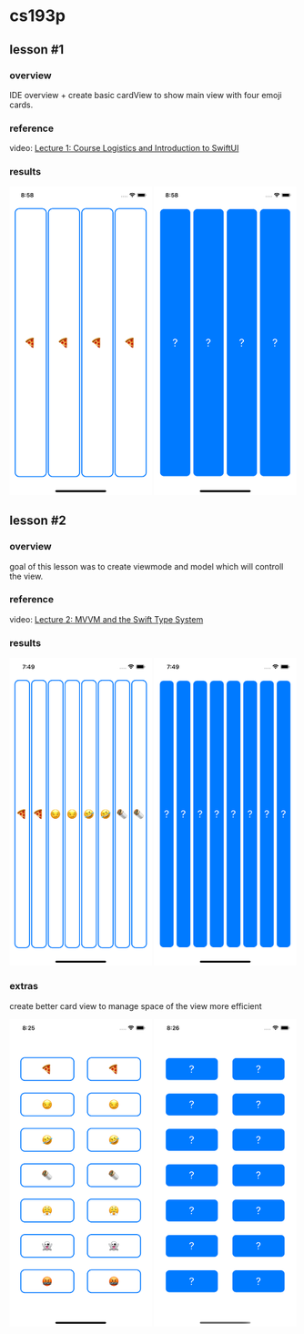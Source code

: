 # cs193p

## lesson #1

### overview
IDE overview + create basic cardView to show main view with four emoji cards.

### reference
video: [Lecture 1: Course Logistics and Introduction to SwiftUI](https://youtu.be/jbtqIBpUG7g)

### results
<img src="https://github.com/szymontrombik/cs193p/blob/main/images/cardGame0101_faceUp.png" width="250"> <img src="https://github.com/szymontrombik/cs193p/blob/main/images/cardGame0102_faceDown.png" width="250">

## lesson #2

### overview
goal of this lesson was to create viewmode and model which will controll the view.

### reference
video: [Lecture 2: MVVM and the Swift Type System](https://youtu.be/4GjXq2Sr55Q)

### results
<img src="https://github.com/szymontrombik/cs193p/blob/main/images/cardGame0201_faceUp.png" width="250"> <img src="https://github.com/szymontrombik/cs193p/blob/main/images/cardGame0202_faceDown.png" width="250">

### extras
create better card view to manage space of the view more efficient

<img src="https://github.com/szymontrombik/cs193p/blob/main/images/cardGame0203_faceUp.png" width="250"> <img src="https://github.com/szymontrombik/cs193p/blob/main/images/cardGame0204_faceDown.png" width="250">

